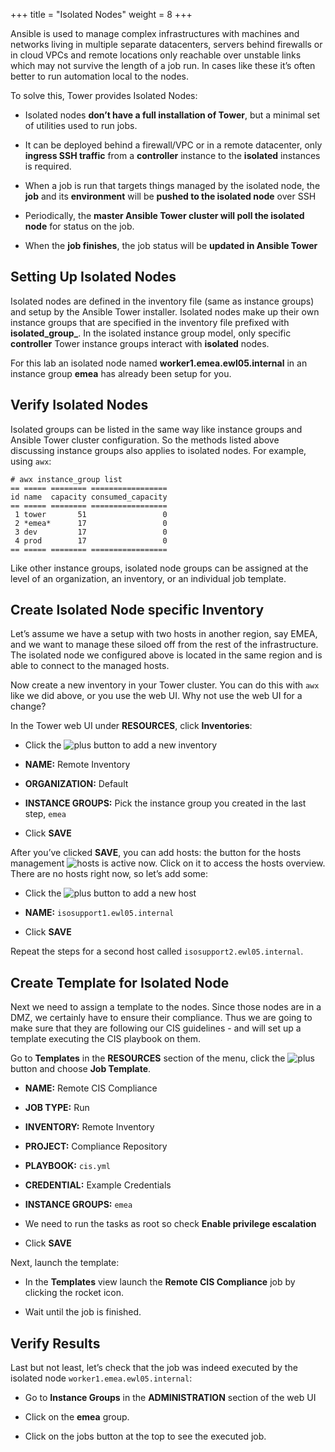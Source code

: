 +++
title = "Isolated Nodes"
weight = 8
+++

Ansible is used to manage complex infrastructures with machines and
networks living in multiple separate datacenters, servers behind
firewalls or in cloud VPCs and remote locations only reachable over
unstable links which may not survive the length of a job run. In cases
like these it’s often better to run automation local to the nodes.

To solve this, Tower provides Isolated Nodes:

  - Isolated nodes **don’t have a full installation of Tower**, but a
    minimal set of utilities used to run jobs.

  - It can be deployed behind a firewall/VPC or in a remote datacenter,
    only **ingress SSH traffic** from a **controller** instance to the
    **isolated** instances is required.

  - When a job is run that targets things managed by the isolated node,
    the **job** and its **environment** will be **pushed to the isolated
    node** over SSH

  - Periodically, the **master Ansible Tower cluster will poll the
    isolated node** for status on the job.

  - When the **job finishes**, the job status will be **updated in
    Ansible Tower**

## Setting Up Isolated Nodes

Isolated nodes are defined in the inventory file (same as instance
groups) and setup by the Ansible Tower installer. Isolated nodes make up
their own instance groups that are specified in the inventory file
prefixed with **isolated\_group\_**. In the isolated instance group
model, only specific **controller** Tower instance groups interact with
**isolated** nodes.

For this lab an isolated node named **worker1.emea.ewl05.internal** in
an instance group **emea** has already been setup for you.

## Verify Isolated Nodes

Isolated groups can be listed in the same way like instance groups and
Ansible Tower cluster configuration. So the methods listed above
discussing instance groups also applies to isolated nodes. For example,
using `awx`:

    # awx instance_group list
    == ===== ======== =================
    id name  capacity consumed_capacity
    == ===== ======== =================
     1 tower       51                 0
     2 *emea*      17                 0
     3 dev         17                 0
     4 prod        17                 0
    == ===== ======== =================

Like other instance groups, isolated node groups can be assigned at the
level of an organization, an inventory, or an individual job template.

## Create Isolated Node specific Inventory

Let’s assume we have a setup with two hosts in another region, say EMEA,
and we want to manage these siloed off from the rest of the
infrastructure. The isolated node we configured above is located in the
same region and is able to connect to the managed hosts.

Now create a new inventory in your Tower cluster. You can do this with
`awx` like we did above, or you use the web UI. Why not use the web
UI for a change?

In the Tower web UI under **RESOURCES**, click **Inventories**:

  - Click the ![plus](../../images/green_plus.png?classes=inline) button to add a new
    inventory

  - **NAME:** Remote Inventory

  - **ORGANIZATION:** Default

  - **INSTANCE GROUPS:** Pick the instance group you created in the last
    step, `emea`

  - Click **SAVE**

After you’ve clicked **SAVE**, you can add hosts: the button for the
hosts management ![hosts](../../images/tower_hosts.png?classes=inline) is active now. Click on
it to access the hosts overview. There are no hosts right now, so let’s
add some:

  - Click the ![plus](../../images/green_plus.png?classes=inline) button to add a new host

  - **NAME:** `isosupport1.ewl05.internal`

  - Click **SAVE**

Repeat the steps for a second host called `isosupport2.ewl05.internal`.

## Create Template for Isolated Node

Next we need to assign a template to the nodes. Since those nodes are in
a DMZ, we certainly have to ensure their compliance. Thus we are going
to make sure that they are following our CIS guidelines - and will set
up a template executing the CIS playbook on them.

Go to **Templates** in the **RESOURCES** section of the menu, click the
![plus](../../images/green_plus.png?classes=inline) button and choose **Job Template**.

  - **NAME:** Remote CIS Compliance

  - **JOB TYPE:** Run

  - **INVENTORY:** Remote Inventory

  - **PROJECT:** Compliance Repository

  - **PLAYBOOK:** `cis.yml`

  - **CREDENTIAL:** Example Credentials

  - **INSTANCE GROUPS:** `emea`

  - We need to run the tasks as root so check **Enable privilege
    escalation**

  - Click **SAVE**

Next, launch the template:

  - In the **Templates** view launch the **Remote CIS Compliance** job
    by clicking the rocket icon.

  - Wait until the job is finished.

## Verify Results

Last but not least, let’s check that the job was indeed executed by the
isolated node `worker1.emea.ewl05.internal`:

  - Go to **Instance Groups** in the **ADMINISTRATION** section of the
    web UI

  - Click on the **emea** group.

  - Click on the jobs button at the top to see the executed job.
